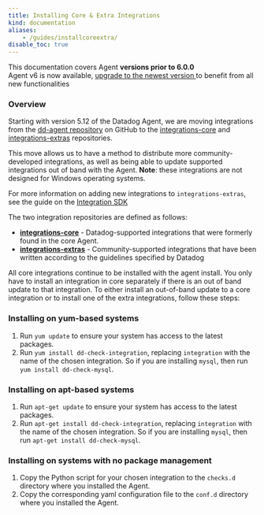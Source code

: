 ```yaml
---
title: Installing Core & Extra Integrations
kind: documentation
aliases:
    - /guides/installcoreextra/
disable_toc: true
---
```


<div class="alert alert-info">
This documentation covers Agent <strong>versions prior to 6.0.0</strong><br>
Agent v6 is now available, <a href="https://github.com/DataDog/datadog-agent/blob/master/docs/agent/upgrade.md">upgrade to the newest version </a> to benefit from all new functionalities 
</div>

### Overview
Starting with version 5.12 of the Datadog Agent, we are moving integrations from the [dd-agent repository](https://github.com/DataDog/dd-agent) on GitHub to the [integrations-core](https://github.com/DataDog/integrations-core) and [integrations-extras](https://github.com/DataDog/integrations-extras) repositories.

This move allows us to have a method to distribute more community-developed integrations, as well as being able to update supported integrations out of band with the Agent.
**Note**: these integrations are not designed for Windows operating systems.

For more information on adding new integrations to `integrations-extras`, see the guide on the [Integration SDK](/developers/integrations/integration_sdk)

The two integration repositories are defined as follows:

* **[integrations-core](https://github.com/DataDog/integrations-core)** - Datadog-supported integrations that were formerly found in the core Agent.
* **[integrations-extras](https://github.com/DataDog/integrations-extras)** - Community-supported integrations that have been written according to the guidelines specified by Datadog

All core integrations continue to be installed with the agent install. You only have to install an integration in core separately if there is an out of band update to that integration.
To either install an out-of-band update to a core integration or to install one of the extra integrations, follow these steps:

### Installing on yum-based systems

1.  Run `yum update` to ensure your system has access to the latest packages.
1.  Run `yum install dd-check-integration`, replacing `integration` with the name of the chosen integration. So if you are installing `mysql`, then run `yum install dd-check-mysql`.

### Installing on apt-based systems

1.  Run `apt-get update` to ensure your system has access to the latest packages.
1.  Run `apt-get install dd-check-integration`, replacing `integration` with the name of the chosen integration. So if you are installing `mysql`, then run `apt-get install dd-check-mysql`.

### Installing on systems with no package management

1.  Copy the Python script for your chosen integration to the `checks.d` directory where you installed the Agent.
2.  Copy the corresponding yaml configuration file to the `conf.d` directory where you installed the Agent.
